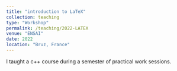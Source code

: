 ```yaml
---
title: "introduction to LaTeX"
collection: teaching
type: "Workshop"
permalink: /teaching/2022-LATEX
venue: "ENSAI"
date: 2022
location: "Bruz, France"
---
```


I taught a c++ course during a semester of practical work sessions.